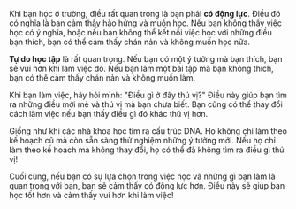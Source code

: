 
Khi bạn học ở trường, điều rất quan trọng là bạn phải **có động lực**. Điều đó có nghĩa là bạn cảm thấy hào hứng và muốn học. Nếu bạn không thấy việc học có ý nghĩa, hoặc nếu bạn không thể kết nối việc học với những điều bạn thích, bạn có thể cảm thấy chán nản và không muốn học nữa.

**Tự do học tập** là rất quan trọng. Nếu bạn có một ý tưởng mà bạn thích, bạn sẽ vui hơn khi làm việc đó. Nếu bạn làm một bài tập mà bạn không thích, bạn có thể cảm thấy chán nản và không muốn làm.

Khi bạn làm việc, hãy hỏi mình: "Điều gì ở đây thú vị?" Điều này giúp bạn tìm ra những điều mới mẻ và thú vị mà bạn chưa biết. Bạn cũng có thể thay đổi cách làm việc nếu bạn thấy điều gì đó khác thú vị hơn.

Giống như khi các nhà khoa học tìm ra cấu trúc DNA. Họ không chỉ làm theo kế hoạch cũ mà còn sẵn sàng thử nghiệm những ý tưởng mới. Nếu họ chỉ làm theo kế hoạch mà không thay đổi, họ có thể đã không tìm ra điều gì thú vị!

Cuối cùng, nếu bạn có sự lựa chọn trong việc học và những gì bạn làm là quan trọng với bạn, bạn sẽ cảm thấy có động lực hơn. Điều này sẽ giúp bạn học tốt hơn và cảm thấy vui hơn khi làm việc!
